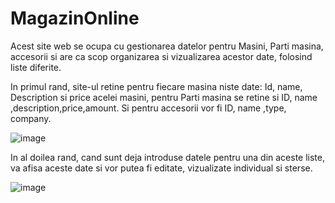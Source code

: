 # MagazinOnline


Acest site web se ocupa cu gestionarea datelor pentru Masini, Parti masina, accesorii  si are ca scop organizarea si vizualizarea acestor date, folosind liste diferite.


In primul rand, site-ul retine pentru fiecare masina niste date: Id, name, Description si price acelei masini, pentru Parti masina se retine si ID, name ,description,price,amount. Si pentru accesorii vor fi ID, name ,type, company.

![image](https://user-images.githubusercontent.com/114673169/213417214-29689fa7-6ca8-44fc-9709-fe74d624a49b.png)

In al doilea rand, cand sunt deja introduse datele pentru una din aceste liste, va afisa aceste date si vor putea fi editate, vizualizate individual si sterse.

![image](https://user-images.githubusercontent.com/114673169/213418895-00dc03a5-0032-41e5-bf3d-3280940ad4d5.png)
